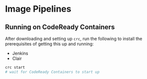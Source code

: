 # Image Pipelines

## Running on CodeReady Containers
After downloading and setting up `crc`, run the following to install the prerequisites of getting this up and
running:

* Jenkins
* Clair

```bash
crc start
# wait for CodeReady Containers to start up
```
